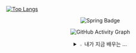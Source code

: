  [![Top Langs](https://github-readme-stats.vercel.app/api/top-langs/?username=Umjiseung&langs_count=10)](https://github.com/Umjiseung/Umjiseung)

<div align=center>

  ![Spring Badge](http://img.shields.io/badge/-55/100-6DB33F?style=for-the-badge&logo=Spring&logoColor=white)
  

  <img src="https://github-readme-activity-graph.vercel.app/graph?username=Umjiseung&theme=high-contrast&height=250" alt="GitHub Activity Graph">
   <p> 
  </p>
  <details>
<summary>
  <img src="https://raw.githubusercontent.com/Tarikul-Islam-Anik/Animated-Fluent-Emojis/master/Emojis/Hand%20gestures/Eyes.png" alt="Eyes" width="2%" /> 내가 지금 배우는 ... 
</summary>
   <br>

![MySQL](https://img.shields.io/badge/mysql-%2300f.svg?style=for-the-badge&logo=mysql&logoColor=white) ![java](https://img.shields.io/badge/Java-ED8B00?style=for-the-badge&logo=openjdk&logoColor=white)  ![spring](https://img.shields.io/badge/Spring-6DB33F?style=for-the-badge&logo=spring&logoColor=white) 

</details>   
 
  </div>    


 
